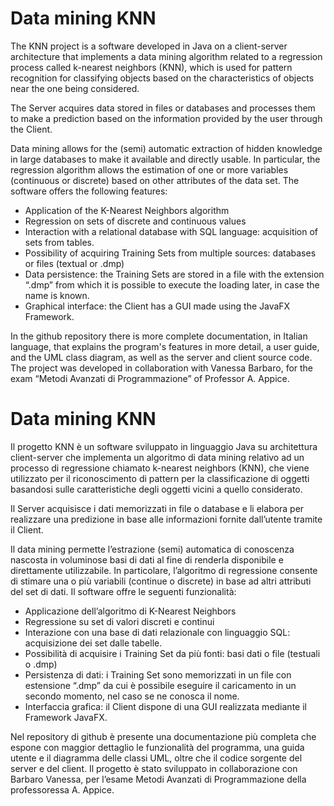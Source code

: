 # Data mining KNN 

The KNN project is a software developed in Java on a client-server architecture that implements a data mining algorithm related to a regression process called k-nearest neighbors (KNN), which is used for pattern recognition for classifying objects based on the characteristics of objects near the one being considered. 

The Server acquires data stored in files or databases and processes them to make a prediction based on the information provided by the user through the Client. 

Data mining allows for the (semi) automatic extraction of hidden knowledge in large databases to make it available and directly usable. In particular, the regression algorithm allows the estimation of one or more variables (continuous or discrete) based on other attributes of the data set. 
The software offers the following features: 
-	Application of the K-Nearest Neighbors algorithm 
-	Regression on sets of discrete and continuous values 
-	Interaction with a relational database with SQL language: acquisition of sets from tables.
-	Possibility of acquiring Training Sets from multiple sources: databases or files (textual or .dmp) 
-	Data persistence: the Training Sets are stored in a file with the extension “.dmp” from which it is possible to execute the loading later, in case the name is known. 
-	Graphical interface: the Client has a GUI made using the JavaFX Framework. 

In the github repository there is more complete documentation, in Italian language, that explains the program's features in more detail, a user guide, and the UML class diagram, as well as the server and client source code. 
The project was developed in collaboration with Vanessa Barbaro, for the exam “Metodi Avanzati di Programmazione” of Professor A. Appice. 

# Data mining KNN

Il progetto KNN è un software sviluppato in linguaggio Java su architettura client-server che implementa un algoritmo di data mining relativo ad un processo di regressione chiamato k-nearest neighbors (KNN), che viene utilizzato per il riconoscimento di pattern per la classificazione di oggetti basandosi sulle caratteristiche degli oggetti vicini a quello considerato.

Il Server acquisisce i dati memorizzati in file o database e li elabora per realizzare una predizione in base alle informazioni fornite dall’utente tramite il Client.

Il data mining permette l’estrazione (semi) automatica di conoscenza nascosta in voluminose basi di dati al fine di renderla disponibile e direttamente utilizzabile.
In particolare, l’algoritmo di regressione consente di stimare una o più variabili (continue o discrete) in base ad altri attributi del set di dati.
Il software offre le seguenti funzionalità:
-	Applicazione dell’algoritmo di K-Nearest Neighbors 
-	Regressione su set di valori discreti e continui
-	Interazione con una base di dati relazionale con linguaggio SQL: acquisizione dei set dalle tabelle.
-	Possibilità di acquisire i Training Set da più fonti: basi dati o file (testuali o .dmp)
-	Persistenza di dati: i Training Set sono memorizzati in un file con estensione “.dmp” da cui è possibile eseguire il caricamento in un secondo momento, nel caso se ne conosca il nome.
-	Interfaccia grafica: il Client dispone di una GUI realizzata mediante il Framework JavaFX.

Nel repository di github è presente una documentazione più completa che espone con maggior dettaglio le funzionalità del programma, una guida utente e il diagramma delle classi UML, oltre che il codice sorgente del server e del client. 
Il progetto è stato sviluppato in collaborazione con Barbaro Vanessa, per l’esame Metodi Avanzati di Programmazione della professoressa A. Appice.








